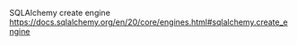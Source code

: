SQLAlchemy create engine https://docs.sqlalchemy.org/en/20/core/engines.html#sqlalchemy.create_engine